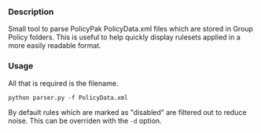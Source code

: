### Description
Small tool to parse PolicyPak PolicyData.xml files which are stored in Group Policy folders. This is useful to help quickly display rulesets applied in a more easily readable format.

### Usage
All that is required is the filename.
```
python parser.py -f PolicyData.xml
```
By default rules which are marked as "disabled" are filtered out to reduce noise. This can be overriden with the `-d` option.
